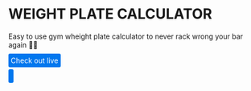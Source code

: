 # WEIGHT PLATE CALCULATOR
Easy to use gym wheight plate calculator to never rack wrong your bar again 🏋️‍♀️

<a style="
background: #0077ee; 
border:none; 
color: white; 
padding:.3rem; 
border-radius: 3px;
text-decoration: none"
href="https://mystifying-galileo-73413d.netlify.app">Check out live</button>
